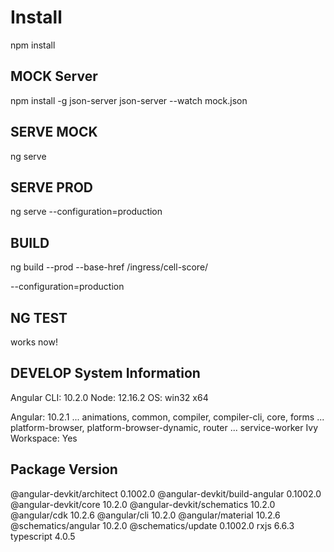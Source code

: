 # Install

npm install

## MOCK Server

npm install -g json-server
json-server --watch mock.json

## SERVE MOCK

ng serve

## SERVE PROD

ng serve --configuration=production

## BUILD

ng build --prod --base-href /ingress/cell-score/

--configuration=production

## NG TEST
works now!

## DEVELOP System Information
Angular CLI: 10.2.0
Node: 12.16.2
OS: win32 x64

Angular: 10.2.1
... animations, common, compiler, compiler-cli, core, forms
... platform-browser, platform-browser-dynamic, router
... service-worker
Ivy Workspace: Yes

Package                         Version
---------------------------------------------------------
@angular-devkit/architect       0.1002.0
@angular-devkit/build-angular   0.1002.0
@angular-devkit/core            10.2.0
@angular-devkit/schematics      10.2.0
@angular/cdk                    10.2.6
@angular/cli                    10.2.0
@angular/material               10.2.6
@schematics/angular             10.2.0
@schematics/update              0.1002.0
rxjs                            6.6.3
typescript                      4.0.5
